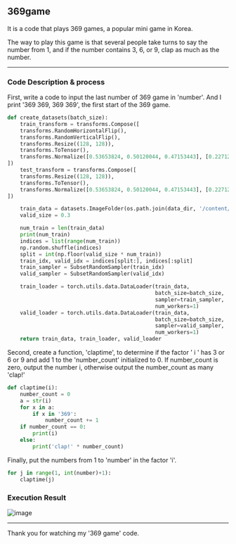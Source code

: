 ## 369game
It is a code that plays 369 games, a popular mini game in Korea.

The way to play this game is that several people take turns to say the number from 1, and if the number contains 3, 6, or 9, clap as much as the number.

---
### Code Description & process
First, write a code to input the last number of 369 game in 'number'. And I print '369 369, 369 369', the first start of the 369 game.
``` python
def create_datasets(batch_size):
    train_transform = transforms.Compose([
    transforms.RandomHorizontalFlip(),
    transforms.RandomVerticalFlip(),
    transforms.Resize((128, 128)),
    transforms.ToTensor(),
    transforms.Normalize([0.53653824, 0.50120044, 0.47153443], [0.22712645, 0.220764, 0.24157189])  #  정규화(normalization)
])
    test_transform = transforms.Compose([
    transforms.Resize((128, 128)),
    transforms.ToTensor(), 
    transforms.Normalize([0.53653824, 0.50120044, 0.47153443], [0.22712645, 0.220764, 0.24157189])
])

    train_data = datasets.ImageFolder(os.path.join(data_dir, '/content/drive/MyDrive/Colab Notebooks/project2/resized'), train_transform)
    valid_size = 0.3

    num_train = len(train_data)
    print(num_train)
    indices = list(range(num_train))
    np.random.shuffle(indices)
    split = int(np.floor(valid_size * num_train))
    train_idx, valid_idx = indices[split:], indices[:split]
    train_sampler = SubsetRandomSampler(train_idx)
    valid_sampler = SubsetRandomSampler(valid_idx)

    train_loader = torch.utils.data.DataLoader(train_data,
                                               batch_size=batch_size,
                                               sampler=train_sampler,
                                               num_workers=1)
    valid_loader = torch.utils.data.DataLoader(train_data,
                                               batch_size=batch_size,
                                               sampler=valid_sampler,
                                               num_workers=1)
    return train_data, train_loader, valid_loader
```
Second, create a function, 'claptime', to determine if the factor ' i '  has 3 or 6 or 9 and add 1 to the 'number_count' initialized to 0. 
If number_count is zero, output the number i, otherwise output the number_count as many 'clap!'
``` python
def claptime(i):
    number_count = 0
    a = str(i)
    for x in a:
        if x in '369':
            number_count += 1
    if number_count == 0:
        print(i)
    else:
        print('clap!' * number_count)
```
Finally, put the numbers from 1 to 'number' in the factor 'i'.
``` python
for j in range(1, int(number)+1):
    claptime(j)
```
### Execution Result

![image](https://user-images.githubusercontent.com/79324847/109376449-da5a1200-7907-11eb-81b9-e57d8a5c6c3a.png)

---

Thank you for watching my '369 game' code.
